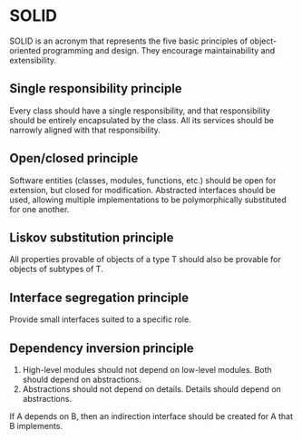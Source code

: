 # SOLID

SOLID is an acronym that represents the five basic principles of object-oriented programming and design. They encourage maintainability and extensibility.

## Single responsibility principle

Every class should have a single responsibility, and that responsibility should be entirely encapsulated by the class. All its services should be narrowly aligned with that responsibility.

## Open/closed principle

Software entities (classes, modules, functions, etc.) should be open for extension, but closed for modification. Abstracted interfaces should be used, allowing multiple implementations to be polymorphically substituted for one another.

## Liskov substitution principle

All properties provable of objects of a type T should also be provable for objects of subtypes of T.

## Interface segregation principle

Provide small interfaces suited to a specific role.

## Dependency inversion principle

1. High-level modules should not depend on low-level modules. Both should depend on abstractions.
2. Abstractions should not depend on details. Details should depend on abstractions.

If A depends on B, then an indirection interface should be created for A that B implements.

